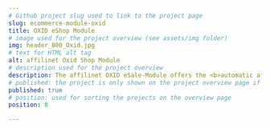 ```yaml
---
# Github project slug used to link to the project page
slug: ecommerce-module-oxid
title: OXID eShop Module
# image used for the project overview (see assets/img folder)
img: header_800_Oxid.jpg
# text for HTML alt tag
alt: affilinet Oxid Shop Module
# description used for the project overview
description: The affilinet OXID eSale-Module offers the <b>automatic affiliate tracking integration in your web shop</b> without the need of custom integration efforts. 
# published: the project is only shown on the project overview page if set to true
published: true
# position: used for sorting the projects on the overview page 
position: 8

---
```

